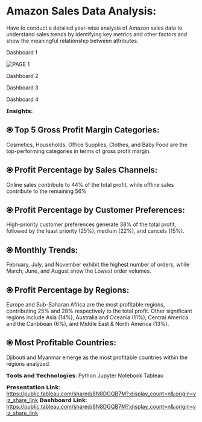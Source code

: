 # Amazon Sales Data Analysis:

Have to conduct a detailed year-wise analysis of Amazon sales data to understand sales trends by identifying key metrics and other factors and show the meaningful relationship between attributes.

Dashboard 1 

![PAGE 1](https://github.com/user-attachments/assets/3be91967-8419-4cf6-a729-7f87265bcf6d)

Dashboard 2

Dashboard 3

Dashboard 4


**𝗜𝗻𝘀𝗶𝗴𝗵𝘁𝘀:**

## ⦿ Top 5 Gross Profit Margin Categories: ##

Cosmetics, Households, Office Supplies, Clothes, and Baby Food are the top-performing categories in terms of gross profit margin.

## ⦿ Profit Percentage by Sales Channels: ##
Online sales contribute to 44% of the total profit, while offline sales contribute to the remaining 56%

## ⦿ Profit Percentage by Customer Preferences: ##
High-priority customer preferences generate 38% of the total profit, followed by the least priority (25%), medium (22%), and cancels (15%).

## ⦿ Monthly Trends: ##
February, July, and November exhibit the highest number of orders, while March, June, and August show the Lowest order volumes.

## ⦿ Profit Percentage by Regions: ##
Europe and Sub-Saharan Africa are the most profitable regions, contributing 25% and 28% respectively to the total profit. Other significant regions include Asia (14%), Australia and Oceania (11%), Central America and the Caribbean (6%), and Middle East & North America (13%).

## ⦿ Most Profitable Countries: ##
Djibouti and Myanmar emerge as the most profitable countries within the regions analyzed.

𝗧𝗼𝗼𝗹𝘀 𝗮𝗻𝗱 𝗧𝗲𝗰𝗵𝗻𝗼𝗹𝗼𝗴𝗶𝗲𝘀:
Python
Jupyter Notebook
Tableau


𝗣𝗿𝗲𝘀𝗲𝗻𝘁𝗮𝘁𝗶𝗼𝗻 𝗟𝗶𝗻𝗸: https://public.tableau.com/shared/8N8DGQB7M?:display_count=n&:origin=viz_share_link
𝗗𝗮𝘀𝗵𝗯𝗼𝗮𝗿𝗱 𝗟𝗶𝗻𝗸: https://public.tableau.com/shared/8N8DGQB7M?:display_count=n&:origin=viz_share_link
